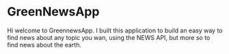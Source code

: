 # GreenNewsApp

Hi welcome to GreennewsApp. I built this application to build an easy way to find news about any topic you wan, using the NEWS API, but more so to find news about the earth.
